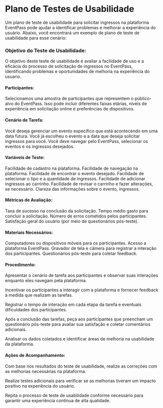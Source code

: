 # Plano de Testes de Usabilidade

Um plano de teste de usabilidade para solicitar ingressos na plataforma EventPass pode ajudar a identificar problemas e melhorar a experiência do usuário. Abaixo, você encontrará um exemplo de plano de teste de usabilidade para esse cenário:

### Objetivo do Teste de Usabilidade:

O objetivo deste teste de usabilidade é avaliar a facilidade de uso e a eficácia do processo de solicitação de ingressos no EventPass, identificando problemas e oportunidades de melhoria na experiência do usuario.

#### Participantes:

Selecionamos uma amostra de participantes que representem o público-alvo do EventPass. Isso pode incluir diferentes faixas etárias, níveis de experiência em solicitação online e preferências de dispositivos.

#### Cenário de Tarefa:

Você deseja gerenciar um evento específico que está acontecendo em uma data futura.
Você já escolheu o evento e a data que deseja solicitar ingressos para você.
Você deve navegar pelo EventPass, selecionar os eventos e os ingressos desejados.

#### Variáveis de Teste:

Facilidade de cadastro na plataforma.
Facilidade de navegação na plataforma.
Facilidade de encontrar o evento desejado.
Facilidade de selecionar o tipo e a quantidade de ingressos.
Facilidade de adicionar ingressos ao carrinho.
Facilidade de revisar o carrinho e fazer alterações, se necessário.
Clareza das informações sobre o evento, ingressos.

#### Métricas de Avaliação:

Taxa de sucesso na conclusão da solicitação.
Tempo médio gasto para concluir a solicitação.
Número de erros cometidos pelos participantes.
Satisfação geral do usuário (por meio de questionários pós-teste).

#### Materiais Necessários:

Computadores ou dispositivos móveis para os participantes.
Acesso a plataforma EventPass.
Gravador de tela e câmera para registrar a interação dos participantes.
Questionários pós-teste para coletar feedback.

#### Procedimento:

Apresentar o cenário de tarefa aos participantes e observar suas interações enquanto eles navegam pela plataforma.

Incentivar os participantes a interagir com a plataforma e fornecer feedback à medida que realizam as tarefas.

Registrar o tempo de interação em cada etapa da tarefa e eventuais dificuldades dos participantes.

Após a conclusão das tarefas, peça aos participantes que preencham um questionário pós-teste para avaliar sua satisfação e coletar comentários adicionais.

Analisar os dados coletados e identificar áreas de melhoria na usabilidade da plataforma.

#### Ações de Acompanhamento:

Com base nos resultados do teste de usabilidade, realize as correções com as melhorias necessárias na plataforma.

Realize testes adicionais para verificar se as melhorias tiveram um impacto positivo na experiência do usuário.

Repita o processo de teste de usabilidade conforme necessário para garantir uma experiência contínua de alta qualidade.
